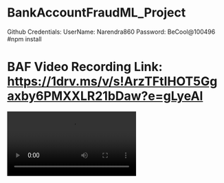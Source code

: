 # BankAccountFraudML_Project

Github Credentials:
   UserName: Narendra860
   Password: BeCool@100496
#npm install
# BAF Video Recording Link: https://1drv.ms/v/s!ArzTFtIHOT5Ggaxby6PMXXLR21bDaw?e=gLyeAl
<video src="https://1drv.ms/v/s!ArzTFtIHOT5Gga08x6vCrnLt_tN1Jw?e=UzzDVa" controls></video>
